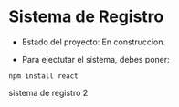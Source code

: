 <h1> Sistema de Registro </h1>

- Estado del proyecto: En construccion.

- Para ejectutar el sistema, debes poner:

```npm install react```

sistema de registro 2
